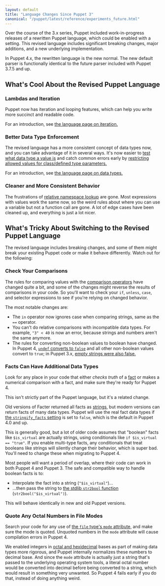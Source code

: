 ```yaml
---
layout: default
title: "Language Changes Since Puppet 3"
canonical: "/puppet/latest/reference/experiments_future.html"
---
```


[parser_setting]: /puppet/4.1/reference/configuration.html#parser
[boolean_convert_old]: ./lang_datatypes.html#automatic-conversion-to-boolean
[boolean_convert]: ./lang_data_boolean.html#automatic-conversion-to-boolean
[puppet.conf]: ./config_file_main.html
[environment]: ./environments.html
[environment.conf]: ./config_file_environment.html
[iteration]: ./lang_iteration.html
[match_operator]: ./lang_expressions.html#regex-or-data-type-match
[parameter_datatypes]: ./lang_data_type.html#parameter-lists
[data_types]: ./lang_data.html
[relative_namespace]: ./lang_namespaces.html#relative-name-lookup-and-incorrect-name-resolution
[comparison operators]: ./lang_expressions.html#comparison-operators
[fact]: ./lang_facts_and_builtin_vars.html
[strings]: ./lang_data_string.html
[stringify_facts]: /puppet/4.1/reference/configuration.html#stringifyfacts
[str2bool]: https://forge.puppetlabs.com/puppetlabs/stdlib#str2bool
[file_mode]: /puppet/4.1/reference/type.html#file-attribute-mode
[integer_bases]: ./lang_data_number.html#octal-and-hexadecimal-integers

Over the course of the 3.x series, Puppet included work-in-progress releases of a rewritten Puppet language, which could be enabled with a setting. This revised language includes significant breaking changes, major additions, and a new underlying implementation.

In Puppet 4.x, the rewritten language is the new normal. The new default parser is functionally identical to the future parser included with Puppet 3.7.5 and up.

What's Cool About the Revised Puppet Language
-----

### Lambdas and Iteration

Puppet now has iteration and looping features, which can help you write more succinct and readable code.

For an introduction, see [the language page on iteration.][iteration]

### Better Data Type Enforcement

The revised language has a more consistent concept of data types now, and you can take advantage of it in several ways. It's now easier to [test what data type a value is][match_operator] and catch common errors early by [restricting allowed values for class/defined type parameters.][parameter_datatypes]

For an introduction, see [the language page on data types.][data_types]

### Cleaner and More Consistent Behavior

The frustrations of [relative namespace lookup][relative_namespace] are gone. Most expressions with values work the same now, so the weird rules about where you can use a variable but not a function call are gone. A lot of edge cases have been cleaned up, and everything is just a lot nicer.


What's Tricky About Switching to the Revised Puppet Language
-----

The revised language includes breaking changes, and some of them might break your existing Puppet code or make it behave differently. Watch out for the following:

### Check Your Comparisons

The rules for comparing values with the [comparison operators][] have changed quite a bit, and some of the changes might reverse the results of comparisons in your code. So you'll want to check your `if`, `unless`, `case`, and selector expressions to see if you're relying on changed behavior.

The most notable changes are:

* The `in` operator now ignores case when comparing strings, same as the `==` operator.
* You can't do relative comparisons with incompatible data types. For example, `"3" < 40` is now an error, because strings and numbers aren't the same anymore.
* The rules for converting non-boolean values to boolean have changed. In Puppet 4, [`undef` converts to `false`][boolean_convert] and all other non-boolean values convert to `true`; in Puppet 3.x, [empty strings were also false.][boolean_convert_old]


### Facts Can Have Additional Data Types

Look for any place in your code that either _checks truth_ of a [fact][] or makes a numerical comparison with a fact, and make sure they're ready for Puppet 4.

This isn't strictly part of the Puppet language, but it's a related change.

Old versions of Facter returned all facts as [strings][], but modern versions can return facts of many data types. Puppet will use the real fact data types if [the `stringify_facts` setting][stringify_facts] is set to `false`, which is the default in Puppet 4.0 and up.

This is generally good, but a lot of older code assumes that "boolean" facts like `$is_virtual` are actually strings, using conditionals like `if $is_virtual == "true"`. If you enable multi-type facts, any conditionals that treat booleans like strings will silently change their behavior, which is super bad. You'll need to change these when migrating to Puppet 4.

Most people will want a period of overlap, where their code can work in both Puppet 4 and Puppet 3. The safe and compatible way to handle boolean facts is to:

* Interpolate the fact into a string (`"$is_virtual"`)...
* ...then pass the string to [the stdlib `str2bool` function][str2bool] (`str2bool("$is_virtual")`).

This will behave identically in new and old Puppet versions.


### Quote Any Octal Numbers in File Modes

Search your code for any use of [the `file` type's `mode` attribute,][file_mode] and make sure the mode is quoted. Unquoted numbers in the `mode` attribute will cause compilation errors in Puppet 4.

We enabled integers in [octal and hexidecimal][integer_bases] bases as part of making data types more rigorous, and Puppet internally normalizes these numbers to decimal base. And since the `mode` attribute is actually just a string that's passed to the underlying operating system tools, a literal octal number would be converted into decimal before being converted to a string, which would result in something very unwanted. So Puppet 4 fails early if you do that, instead of doing anything weird.
